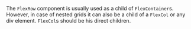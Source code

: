 The `FlexRow` component is usually used as a child of `FlexContainer`s.
However, in case of nested grids it can also be a child of a `FlexCol` or any div element.
`FlexCol`s should be his direct children.
